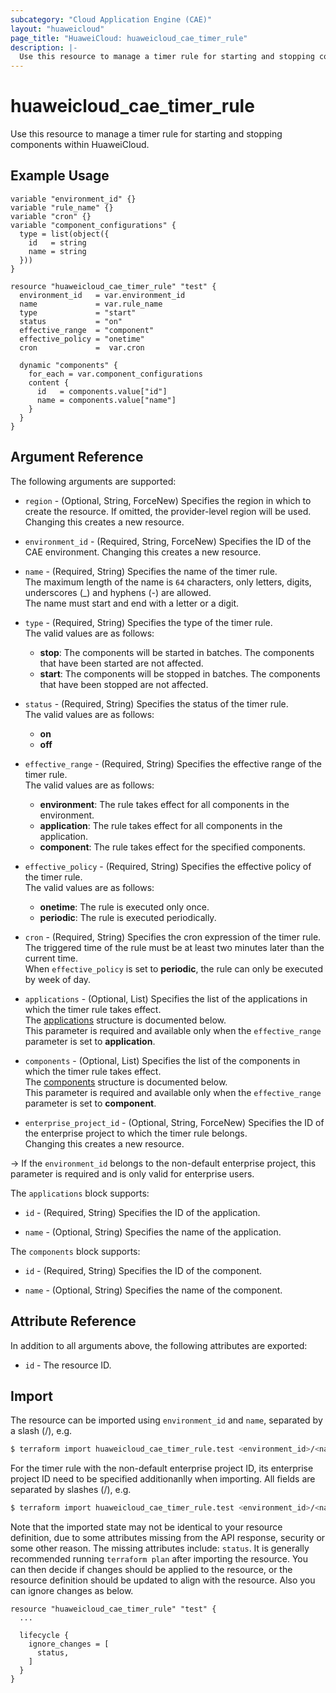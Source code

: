 ```yaml
---
subcategory: "Cloud Application Engine (CAE)"
layout: "huaweicloud"
page_title: "HuaweiCloud: huaweicloud_cae_timer_rule"
description: |-
  Use this resource to manage a timer rule for starting and stopping components within HuaweiCloud.
---
```


# huaweicloud_cae_timer_rule

Use this resource to manage a timer rule for starting and stopping components within HuaweiCloud.

## Example Usage

```hcl
variable "environment_id" {}
variable "rule_name" {}
variable "cron" {}
variable "component_configurations" {
  type = list(object({
    id   = string
    name = string
  }))
}

resource "huaweicloud_cae_timer_rule" "test" {
  environment_id   = var.environment_id
  name             = var.rule_name
  type             = "start"
  status           = "on"
  effective_range  = "component"
  effective_policy = "onetime"
  cron             =  var.cron

  dynamic "components" {
    for_each = var.component_configurations
    content {
      id   = components.value["id"]
      name = components.value["name"]
    }
  }
}
```

## Argument Reference

The following arguments are supported:

* `region` - (Optional, String, ForceNew) Specifies the region in which to create the resource.
  If omitted, the provider-level region will be used.
  Changing this creates a new resource.

* `environment_id` - (Required, String, ForceNew) Specifies the ID of the CAE environment.
  Changing this creates a new resource.

* `name` - (Required, String) Specifies the name of the timer rule.  
  The maximum length of the name is `64` characters, only letters, digits, underscores (_) and hyphens (-)
  are allowed.  
  The name must start and end with a letter or a digit.

* `type` - (Required, String) Specifies the type of the timer rule.  
  The valid values are as follows:
  + **stop**: The components will be started in batches. The components that have been started are not affected.
  + **start**: The components will be stopped in batches. The components that have been stopped are not affected.

* `status` - (Required, String) Specifies the status of the timer rule.  
  The valid values are as follows:
  + **on**
  + **off**

* `effective_range` - (Required, String) Specifies the effective range of the timer rule.  
  The valid values are as follows:
  + **environment**: The rule takes effect for all components in the environment.
  + **application**: The rule takes effect for all components in the application.
  + **component**: The rule takes effect for the specified components.

* `effective_policy` - (Required, String) Specifies the effective policy of the timer rule.  
  The valid values are as follows:
  + **onetime**: The rule is executed only once.
  + **periodic**: The rule is executed periodically.

* `cron` - (Required, String) Specifies the cron expression of the timer rule.  
  The triggered time of the rule must be at least two minutes later than the current time.  
  When `effective_policy` is set to **periodic**, the rule can only be executed by week of day.

* `applications` - (Optional, List) Specifies the list of the applications in which the timer rule takes effect.  
  The [applications](#timer_rule_applications) structure is documented below.  
  This parameter is required and available only when the `effective_range` parameter is set to **application**.

* `components` - (Optional, List) Specifies the list of the components in which the timer rule takes effect.  
  The [components](#timer_rule_components) structure is documented below.  
  This parameter is required and available only when the `effective_range` parameter is set to **component**.

* `enterprise_project_id` - (Optional, String, ForceNew) Specifies the ID of the enterprise project to which the
  timer rule belongs.  
  Changing this creates a new resource.

-> If the `environment_id` belongs to the non-default enterprise project, this parameter is required and is
   only valid for enterprise users.

<a name="timer_rule_applications"></a>
The `applications` block supports:

* `id` - (Required, String) Specifies the ID of the application.

* `name` - (Optional, String) Specifies the name of the application.

<a name="timer_rule_components"></a>
The `components` block supports:

* `id` - (Required, String) Specifies the ID of the component.

* `name` - (Optional, String) Specifies the name of the component.

## Attribute Reference

In addition to all arguments above, the following attributes are exported:

* `id` - The resource ID.

## Import

The resource can be imported using `environment_id` and `name`, separated by a slash (/), e.g.

```bash
$ terraform import huaweicloud_cae_timer_rule.test <environment_id>/<name>
```

For the timer rule with the non-default enterprise project ID, its enterprise project ID need to be specified
additionanlly when importing. All fields are separated by slashes (/), e.g.

```bash
$ terraform import huaweicloud_cae_timer_rule.test <environment_id>/<name>/<enterprise_project_id>
```

Note that the imported state may not be identical to your resource definition, due to some attributes missing from the
API response, security or some other reason.
The missing attributes include: `status`.
It is generally recommended running `terraform plan` after importing the resource.
You can then decide if changes should be applied to the resource, or the resource definition should be updated to
align with the resource. Also you can ignore changes as below.

```hcl
resource "huaweicloud_cae_timer_rule" "test" {
  ...

  lifecycle {
    ignore_changes = [
      status,
    ]
  }
}
```
